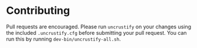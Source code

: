 # Contributing #

Pull requests are encouraged. Please run `uncrustify` on your changes using
the included `.uncrustify.cfg` before submitting your pull request. You can run
this by running `dev-bin/uncrustify-all.sh`.


